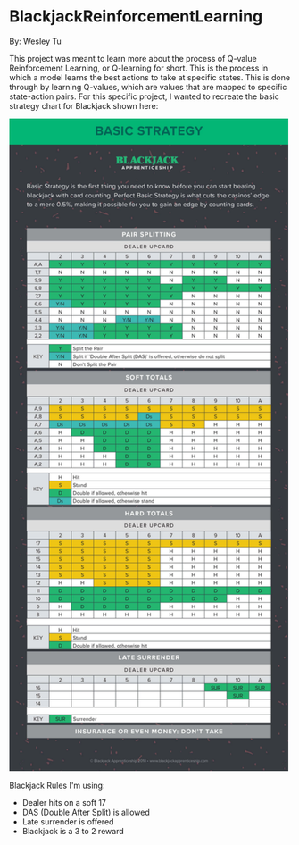 # BlackjackReinforcementLearning

By: Wesley Tu

This project was meant to learn more about the process of Q-value Reinforcement Learning, or Q-learning for short. This is the process in which a model learns the best actions to take at specific states. This is done through by learning Q-values, which are values that are mapped to specific state-action pairs. For this specific project, I wanted to recreate the basic strategy chart for Blackjack shown here:

<img src="/images/BJA_Basic_Strategy.png" width="500" />

Blackjack Rules I'm using:

- Dealer hits on a soft 17
- DAS (Double After Split) is allowed
- Late surrender is offered
- Blackjack is a 3 to 2 reward


